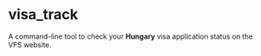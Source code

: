 # visa_track

A command-line tool to check your **Hungary** visa application status on the VFS website.